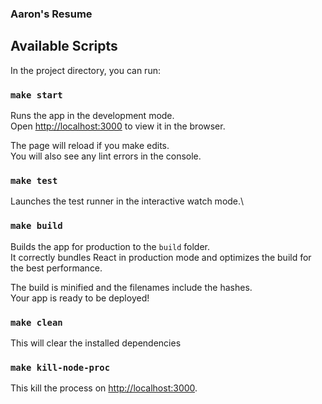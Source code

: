 ### Aaron's Resume

## Available Scripts

In the project directory, you can run:

### `make start`

Runs the app in the development mode.\
Open [http://localhost:3000](http://localhost:3000) to view it in the browser.

The page will reload if you make edits.\
You will also see any lint errors in the console.

### `make test`

Launches the test runner in the interactive watch mode.\

### `make build`

Builds the app for production to the `build` folder.\
It correctly bundles React in production mode and optimizes the build for the best performance.

The build is minified and the filenames include the hashes.\
Your app is ready to be deployed!

### `make clean`

This will clear the installed dependencies

### `make kill-node-proc`

This kill the process on [http://localhost:3000](http://localhost:3000).
